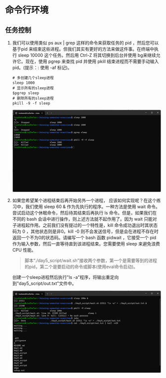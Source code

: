 # 命令行环境

## 任务控制

1. 我们可以使用类似 ps aux | grep 这样的命令来获取任务的 pid ，然后您可以基于pid 来结束这些进程。但我们其实有更好的方法来做这件事。在终端中执行 sleep 10000 这个任务。然后用 Ctrl-Z 将其切换到后台并使用 bg来继续允许它。现在，使用 pgrep 来查找 pid 并使用 pkill 结束进程而不需要手动输入pid。(提示：: 使用 -af 标记)。

    ```shell
    # 多创建几个sleep进程
    sleep 1000
    # 显示所有的sleep进程
    $pgrep sleep
    # 删除所有的sleep进程
    pkill -9 -f sleep
    ```

    ![运行结果](./imgs/5-1-1.png)

2. 如果您希望某个进程结束后再开始另外一个进程， 应该如何实现呢？在这个练习中，我们使用 sleep 60 & 作为先执行的程序。一种方法是使用 wait 命令。尝试启动这个休眠命令，然后待其结束后再执行 ls 命令。但是，如果我们在不同的 bash 会话中进行操作，则上述方法就不起作用了。因为 wait 只能对子进程起作用。之前我们没有提过的一个特性是，kill 命令成功退出时其状态码为 0 ，其他状态则是非0。kill -0 则不会发送信号，但是会在进程不存在时返回一个不为0的状态码。请编写一个 bash 函数 pidwait ，它接受一个 pid 作为输入参数，然后一直等待直到该进程结束。您需要使用 sleep 来避免浪费 CPU 性能。

    >脚本“./day5_script/wait.sh”接收两个参数，第一个是需要等到的进程的pid，第二个是要启动的命令或脚本(使用eval命令启动)。

    创建一个sleep进程然后执行"ls -a"程序，将输出重定向到"day5_script/out.txt"文件中。

    ![运行结果](./imgs/5-1-2.png)
